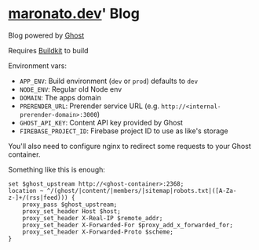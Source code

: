 # [maronato.dev](maronato.dev)' Blog

Blog powered by [Ghost](https://ghost.io/)

Requires [Buildkit](https://docs.docker.com/develop/develop-images/build_enhancements/) to build

Environment vars:

- `APP_ENV`: Build environment (`dev` or `prod`) defaults to `dev`
- `NODE_ENV`: Regular old Node env
- `DOMAIN`: The apps domain
- `PRERENDER_URL`: Prerender service URL (e.g. `http://<internal-prerender-domain>:3000`)
- `GHOST_API_KEY`: Content API key provided by Ghost
- `FIREBASE_PROJECT_ID`: Firebase project ID to use as like's storage


You'll also need to configure nginx to redirect some requests to your Ghost container.

Something like this is enough:
```
set $ghost_upstream http://<ghost-container>:2368;
location ~ ^/(ghost/|content/|members/|sitemap|robots.txt|([A-Za-z-]+/(rss|feed))) {
    proxy_pass $ghost_upstream;
    proxy_set_header Host $host;
    proxy_set_header X-Real-IP $remote_addr;
    proxy_set_header X-Forwarded-For $proxy_add_x_forwarded_for;
    proxy_set_header X-Forwarded-Proto $scheme;
}
```
